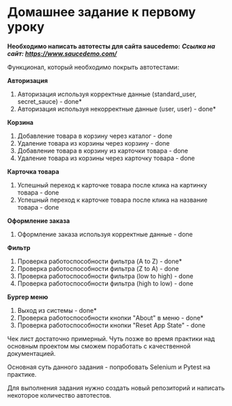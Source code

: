 # Домашнее задание к первому уроку

**Необходимо написать автотесты для сайта saucedemo:**
***Ссылка на сайт: https://www.saucedemo.com/***

Функционал, который необходимо покрыть автотестами: 

**Авторизация**
1. Авторизация используя корректные данные (standard_user, secret_sauce) - done*
2. Авторизация используя некорректные данные (user, user) - done*

**Корзина**
1. Добавление товара в корзину через каталог - done
2. Удаление товара из корзины через корзину - done
3. Добавление товара в корзину из карточки товара - done
4. Удаление товара из корзины через карточку товара - done

**Карточка товара**
1. Успешный переход к карточке товара после клика на картинку товара - done
2. Успешный переход к карточке товара после клика на название товара - done

**Оформление заказа**
1. Оформление заказа используя корректные данные - done

**Фильтр**
1. Проверка работоспособности фильтра (A to Z) - done*
2. Проверка работоспособности фильтра (Z to A) - done
3. Проверка работоспособности фильтра (low to high) - done
4. Проверка работоспособности фильтра (high to low) - done

**Бургер меню** 
1. Выход из системы - done*
2. Проверка работоспособности кнопки "About" в меню - done*
3. Проверка работоспособности кнопки "Reset App State" - done



Чек лист достаточно примерный. Чуть позже во время практики над основным проектом мы сможем поработать с качественной документацией. 

Основная суть данного задания - попробовать Selenium и Pytest на практике. 

Для выполнения задания нужно создать новый репозиторий и написать некоторое количество автотестов. 